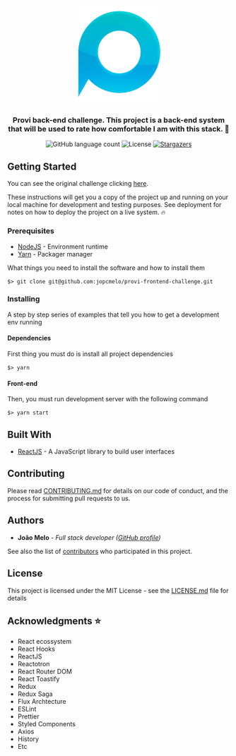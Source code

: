 <h1 align="center">
  <img alt="Provi" title="Provi" src=".github/provi.png" width="200px" />
</h1>

<h3 align="center">
  Provi back-end challenge. This project is a back-end system that
  will be used to rate how comfortable I am with this stack. 💙
</h3>

<p align="center">
  <img alt="GitHub language count" src="https://img.shields.io/github/languages/count/jopcmelo/provi-frontend-challenge">

  <img alt="License" src="https://img.shields.io/badge/license-MIT-%2304D361">

  <a href="https://github.com/jopcmelo/provi-frontend-challenge/stargazers">
    <img alt="Stargazers" src="https://img.shields.io/github/stars/jopcmelo/provi-frontend-challenge?style=social">
  </a>
</p>

## Getting Started

You can see the original challenge clicking [here](https://github.com/provicapital/challenge_node).

These instructions will get you a copy of the project up and running on your local machine for development and testing purposes. See deployment for notes on how to deploy the project on a live system. 🔥

### Prerequisites
- [NodeJS](https://nodejs.org/en/) - Environment runtime
- [Yarn](https://yarnpkg.com/en/docs/install) - Packager manager

What things you need to install the software and how to install them

```
$> git clone git@github.com:jopcmelo/provi-frontend-challenge.git
```

### Installing

A step by step series of examples that tell you how to get a development env running

#### Dependencies
First thing you must do is install all project dependencies
```
$> yarn
```

#### Front-end
Then, you must run development server with the following command
```
$> yarn start
```

## Built With

* [ReactJS](https://pt-br.reactjs.org/) - A JavaScript library to build user interfaces

## Contributing

Please read [CONTRIBUTING.md](https://gist.github.com/PurpleBooth/b24679402957c63ec426) for details on our code of conduct, and the process for submitting pull requests to us.

## Authors

* **João Melo** - *Full stack developer ([GitHub profile](https://github.com/jopcmelo))*

See also the list of [contributors](https://github.com/jopcmelo/provi-frontend-challenge/contributors) who participated in this project.

## License

This project is licensed under the MIT License - see the [LICENSE.md](LICENSE.md) file for details

## Acknowledgments ⭐

* React ecossystem
* React Hooks
* ReactJS
* Reactotron
* React Router DOM
* React Toastify
* Redux
* Redux Saga
* Flux Archtecture
* ESLint
* Prettier
* Styled Components
* Axios
* History
* Etc
